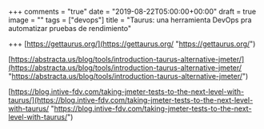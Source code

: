 +++
comments = "true"
date = "2019-08-22T05:00:00+00:00"
draft = true
image = ""
tags = ["devops"]
title = "Taurus: una herramienta DevOps pra automatizar pruebas de rendimiento"

+++
[https://gettaurus.org/](https://gettaurus.org/ "https://gettaurus.org/")

[https://abstracta.us/blog/tools/introduction-taurus-alternative-jmeter/](https://abstracta.us/blog/tools/introduction-taurus-alternative-jmeter/ "https://abstracta.us/blog/tools/introduction-taurus-alternative-jmeter/")

[https://blog.intive-fdv.com/taking-jmeter-tests-to-the-next-level-with-taurus/](https://blog.intive-fdv.com/taking-jmeter-tests-to-the-next-level-with-taurus/ "https://blog.intive-fdv.com/taking-jmeter-tests-to-the-next-level-with-taurus/")